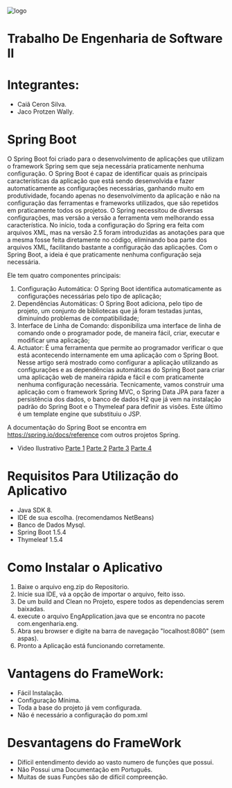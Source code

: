 ![logo](http://sisdia.abmes.org.br/images/logo/5000_Logo.jpg)

# Trabalho De Engenharia de Software II

# Integrantes:
- Caiã Ceron Silva.
- Jaco Protzen Wally.

# Spring Boot

O Spring Boot foi criado para o desenvolvimento de aplicações que utilizam o framework Spring sem que seja necessária praticamente nenhuma configuração. O Spring Boot é capaz de identificar quais as principais características da aplicação que está sendo desenvolvida e fazer automaticamente as configurações necessárias, ganhando muito em produtividade, focando apenas no desenvolvimento da aplicação e não na configuração das ferramentas e frameworks utilizados, que são repetidos em praticamente todos os projetos.
O Spring necessitou de diversas configurações, mas versão a versão a ferramenta vem melhorando essa característica. No início, toda a configuração do Spring era feita com arquivos XML, mas na versão 2.5 foram introduzidas as anotações para que a mesma fosse feita diretamente no código, eliminando boa parte dos arquivos XML, facilitando bastante a configuração das aplicações. Com o Spring Boot, a ideia é que praticamente nenhuma configuração seja necessária.

Ele tem quatro componentes principais:
1.	Configuração Automática: O Spring Boot identifica automaticamente as configurações necessárias pelo tipo de aplicação;
2.	Dependências Automáticas: O Spring Boot adiciona, pelo tipo de projeto, um conjunto de bibliotecas que já foram testadas juntas, diminuindo problemas de compatibilidade;
3.	Interface de Linha de Comando: disponibiliza uma interface de linha de comando onde o programador pode, de maneira fácil, criar, executar e modificar uma aplicação;
4.	Actuator: É uma ferramenta que permite ao programador verificar o que está acontecendo internamente em uma aplicação com o Spring Boot.
Nesse artigo será mostrado como configurar a aplicação utilizando as configurações e as dependências automáticas do Spring Boot para criar uma aplicação web de maneira rápida e fácil e com praticamente nenhuma configuração necessária. Tecnicamente, vamos construir uma aplicação com o framework Spring MVC, o Spring Data JPA para fazer a persistência dos dados, o banco de dados H2 que já vem na instalação padrão do Spring Boot e o Thymeleaf para definir as visões. Este último é um template engine que substituiu o JSP.

A documentação do Spring Boot se encontra em https://spring.io/docs/reference com outros projetos Spring.
- Video Ilustrativo [Parte 1](https://youtu.be/FZDnqVICLus) [Parte 2]() [Parte 3]() [Parte 4]()

# Requisitos Para Utilização do Aplicativo
- Java SDK 8.
- IDE de sua escolha. (recomendamos NetBeans)
- Banco de Dados Mysql.
- Spring Boot 1.5.4
- Thymeleaf 1.5.4

# Como Instalar o Aplicativo
1. Baixe o arquivo eng.zip do Repositorio.
2. Inicie sua IDE, vá a opção de importar o arquivo, feito isso.
3. De um build and Clean no Projeto, espere todos as dependencias serem baixadas.
4. execute o arquivo EngApplication.java que se encontra no pacote com.engenharia.eng.
5. Abra seu browser e digite na barra de navegação "localhost:8080" (sem aspas).
6. Pronto a Aplicação está funcionando corretamente.

# Vantagens do FrameWork:
- Fácil Instalação.
- Configuração Mínima.
- Toda a base do projeto já vem configurada.
- Não é necessário a configuração do pom.xml

# Desvantagens do FrameWork
- Difícil entendimento devido ao vasto numero de funções que possui.
- Não Possui uma Documentação em Português.
- Muitas de suas Funções são de difícil compreenção.

